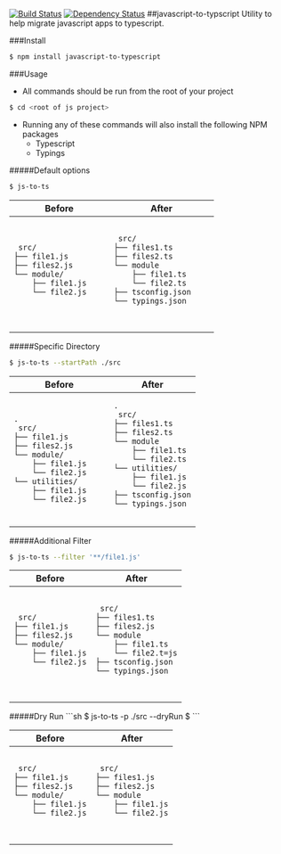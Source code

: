 [![Build Status](https://travis-ci.org/stonelasley/javascript-to-typscript.svg?branch=master)](https://travis-ci.org/stonelasley/javascript-to-typscript)  [![Dependency Status](https://david-dm.org/stonelasley/javascript-to-typescript.svg)](https://david-dm.org/stonelasley/javascript-to-typescript)
##javascript-to-typscript
Utility to help migrate javascript apps to typescript.

###Install
```sh
$ npm install javascript-to-typescript
```

###Usage
 - All commands should be run from the root of your project
 ```sh
 $ cd <root of js project>
 ```
 - Running any of these commands will also install the following NPM packages
     - Typescript
     - Typings

#####Default options
```sh
$ js-to-ts 
```
<table>
    <thead>
        <tr><th>Before</th><th>After</th></tr>
    </thead>
    <tbody>
        <tr>
            <td>
                <pre>
                    <code>
 src/
├── file1.js
├── files2.js
└── module/
    ├── file1.js
    └── file2.js
                    </code>
                </pre>
            </td>
            <td>
                <pre>
                    <code>
 src/
├── files1.ts
├── files2.ts
└── module
    ├── file1.ts
    └── file2.ts
├── tsconfig.json
└── typings.json
                     </code>
                 </pre>
             </td>
        </tr>
    </tbody>
</table>

#####Specific Directory
```sh
$ js-to-ts --startPath ./src
```
<table>
    <thead>
        <tr><th>Before</th><th>After</th></tr>
    </thead>
    <tbody>
        <tr>
            <td><pre><code>.
 src/
├── file1.js
├── files2.js
└── module/
    ├── file1.js
    └── file2.js
└── utilities/
    ├── file1.js
    └── file2.js    
</code></pre></td>
<td><pre><code>.
 src/
├── files1.ts
├── files2.ts
└── module
    ├── file1.ts
    └── file2.ts
└── utilities/
    ├── file1.js
    └── file2.js
├── tsconfig.json
└── typings.json
    </code></pre></td>
        </tr>
    </tbody>
</table>    

#####Additional Filter
```sh
$ js-to-ts --filter '**/file1.js'
```
<table>
    <thead>
        <tr><th>Before</th><th>After</th></tr>
    </thead>
<tbody>
    <tr>
        <td>
            <pre>
                <code>
 src/
├── file1.js
├── files2.js
└── module/
    ├── file1.js
    └── file2.js
                </code>
            </pre>
        </td>
        <td>
            <pre>
                <code>
 src/
├── files1.ts
├── files2.js
└── module
    ├── file1.ts
    └── file2.t=js
├── tsconfig.json
└── typings.json
                </code>
            </pre>
        </td>
    </tr>
</tbody>
</table>
#####Dry Run
```sh
$ js-to-ts -p ./src --dryRun
$ 
```
<table>
    <thead>
        <tr><th>Before</th><th>After</th></tr>
    </thead>
<tbody>
    <tr>
        <td>
            <pre>
                <code>
 src/
├── file1.js
├── files2.js
└── module/
    ├── file1.js
    └── file2.js
                </code>
            </pre>
        </td>
        <td>
            <pre>
                <code>
 src/
├── files1.js
├── files2.js
└── module
    ├── file1.js
    └── file2.js
                </code>
            </pre>
        </td>
    </tr>
</tbody>
</table>

